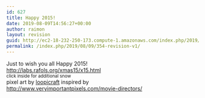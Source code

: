 ```yaml
---
id: 627
title: Happy 2015!
date: 2019-08-09T14:56:27+00:00
author: raimon
layout: revision
guid: http://ec2-18-232-250-173.compute-1.amazonaws.com/index.php/2019/08/09/354-revision-v1/
permalink: /index.php/2019/08/09/354-revision-v1/
---
```

Just to wish you all Happy 2015!  
<http://labs.rafols.org/xmas15/x15.html>  
<small>click inside for additional snow</small>  
pixel art by [loopicraft](https://www.etsy.com/shop/Loopicraft) inspired by <http://www.veryimportantpixels.com/movie-directors/>